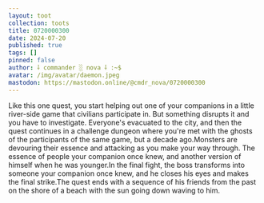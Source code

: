 ```yaml
---
layout: toot
collection: toots
title: 0720000300
date: 2024-07-20
published: true
tags: []
pinned: false
author: ⸸ commander ░ nova ⸸ :~$
avatar: /img/avatar/daemon.jpeg
mastodon: https://mastodon.online/@cmdr_nova/0720000300
---
```


Like this one quest, you start helping out one of your companions in a little river-side game that civilians participate in. But something disrupts it and you have to investigate. Everyone's evacuated to the city, and then the quest continues in a challenge dungeon where you're met with the ghosts of the participants of the same game, but a decade ago.Monsters are devouring their essence and attacking as you make your way through. The essence of people your companion once knew, and another version of himself when he was younger.In the final fight, the boss transforms into someone your companion once knew, and he closes his eyes and makes the final strike.The quest ends with a sequence of his friends from the past on the shore of a beach with the sun going down waving to him.
